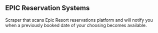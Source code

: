 ## EPIC Reservation Systems

Scraper that scans Epic Resort reservations platform and will notify you when a previously booked date of your choosing becomes available.
